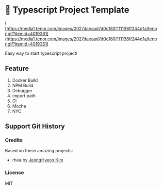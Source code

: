 # 🚧 Typescript Project Template

![https://media1.tenor.com/images/2027daeaad7d0c180f1f1138ff244d1a/tenor.gif?itemid=4019361](https://media1.tenor.com/images/2027daeaad7d0c180f1f1138ff244d1a/tenor.gif?itemid=4019361)

Easy way to start typescript project!

## Feature

1. Docker Build
2. NPM Build
3. Debugger
4. Import path
5. CI
6. Mocha
7. NYC

## Support Git History

### Credits

Based on these amazing projects:

* rhea by [JeongHyeon Kim](https://github.com/rhea-so)

### License

MIT
